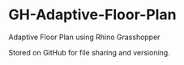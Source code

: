 # GH-Adaptive-Floor-Plan
Adaptive Floor Plan using Rhino Grasshopper

Stored on GitHub for file sharing and versioning.
